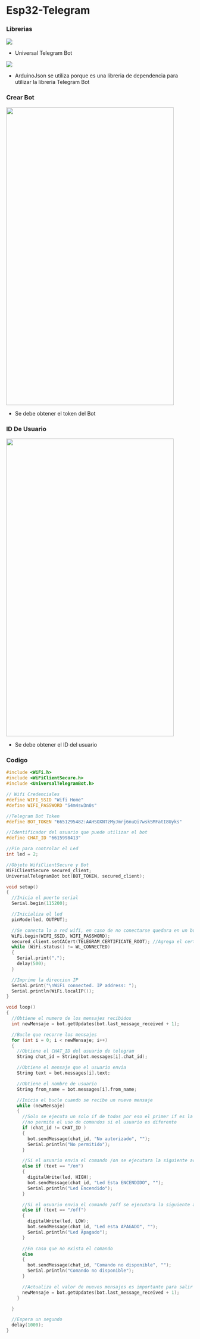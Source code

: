 # Esp32-Telegram

### Librerias
<img src="https://github.com/IDiegoUlises/Esp32-Telegram/blob/main/Imagenes/Universal-TelegramBot-Libreria.png" />

* Universal Telegram Bot

<img src="https://github.com/IDiegoUlises/Esp32-Telegram/blob/main/Imagenes/ArduinoJson-Libreria.png" />

* ArduinoJson se utiliza porque es una libreria de dependencia para utilizar la libreria Telegram Bot

### Crear Bot

<img src="https://github.com/IDiegoUlises/Esp32-Telegram/blob/main/Imagenes/IMG-20230911-WA0001.jpg" width="450" height="800" />

* Se debe obtener el token del Bot

### ID De Usuario
<img src="https://github.com/IDiegoUlises/Esp32-Telegram/blob/main/Imagenes/IMG-20230911-WA0000.jpg" width="450" height="800" />

* Se debe obtener el ID del usuario

### Codigo
```c++
#include <WiFi.h>
#include <WiFiClientSecure.h>
#include <UniversalTelegramBot.h>

// Wifi Credenciales
#define WIFI_SSID "Wifi Home"
#define WIFI_PASSWORD "S4m4sw3n0s"

//Telegram Bot Token
#define BOT_TOKEN "6651295482:AAHSOXNTzMyJmrj6nuQi7wskSMFatI8Uyks"

//Identificador del usuario que puede utilizar el bot
#define CHAT_ID "6615998413"

//Pin para controlar el Led
int led = 2;

//Objeto WifiClientSecure y Bot
WiFiClientSecure secured_client;
UniversalTelegramBot bot(BOT_TOKEN, secured_client);

void setup()
{
  //Inicia el puerto serial
  Serial.begin(115200);

  //Inicializa el led
  pinMode(led, OUTPUT);

  //Se conecta la a red wifi, en caso de no conectarse quedara en un bucle infinito
  WiFi.begin(WIFI_SSID, WIFI_PASSWORD);
  secured_client.setCACert(TELEGRAM_CERTIFICATE_ROOT); //Agrega el certificado
  while (WiFi.status() != WL_CONNECTED)
  {
    Serial.print(".");
    delay(500);
  }

  //Imprime la direccion IP
  Serial.print("\nWiFi connected. IP address: ");
  Serial.println(WiFi.localIP());
}

void loop()
{
  //Obtiene el numero de los mensajes recibidos
  int newMensaje = bot.getUpdates(bot.last_message_received + 1);

  //Bucle que recorre los mensajes
  for (int i = 0; i < newMensaje; i++)
  {
    //Obtiene el CHAT_ID del usuario de telegram
    String chat_id = String(bot.messages[i].chat_id);

    //Obtiene el mensaje que el usuario envia
    String text = bot.messages[i].text;

    //Obtiene el nombre de usuario
    String from_name = bot.messages[i].from_name;

    //Inicia el bucle cuando se recibe un nuevo mensaje
    while (newMensaje)
    {
      //Solo se ejecuta un solo if de todos por eso el primer if es la verificacion de usuario
      //no permite el uso de comandos si el usuario es diferente
      if (chat_id != CHAT_ID )
      {
        bot.sendMessage(chat_id, "No autorizado", "");
        Serial.println("No permitido");
      }

      //Si el usuario envia el comando /on se ejecutara la siguiente accion
      else if (text == "/on")
      {
        digitalWrite(led, HIGH);
        bot.sendMessage(chat_id, "Led Esta ENCENDIDO", "");
        Serial.println("Led Encendido");
      }

      //Si el usuario envia el comando /off se ejecutara la siguiente accion
      else if (text == "/off")
      {
        digitalWrite(led, LOW);
        bot.sendMessage(chat_id, "Led esta APAGADO", "");
        Serial.println("Led Apagado");
      }

      //En caso que no exista el comando
      else
      {
        bot.sendMessage(chat_id, "Comando no disponible", "");
        Serial.println("Comando no disponible");
      }

      //Actualiza el valor de nuevos mensajes es importante para salir del bucle while
      newMensaje = bot.getUpdates(bot.last_message_received + 1);
    }

  }

  //Espera un segundo
  delay(1000);
}
```
